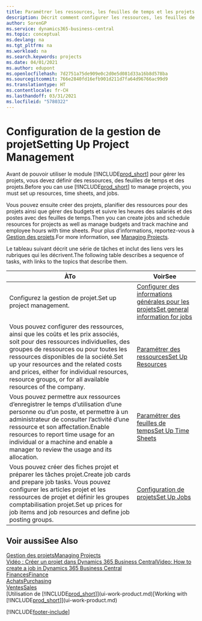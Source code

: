 ```yaml
---
title: Paramétrer les ressources, les feuilles de temps et les projets| Microsoft Docs
description: Décrit comment configurer les ressources, les feuilles de temps et les projets pour la gestion des projets.
author: SorenGP
ms.service: dynamics365-business-central
ms.topic: conceptual
ms.devlang: na
ms.tgt_pltfrm: na
ms.workload: na
ms.search.keywords: projects
ms.date: 04/01/2021
ms.author: edupont
ms.openlocfilehash: 7d2751a75de909e0c2d0e5d081d33a16b8d578ba
ms.sourcegitcommit: 766e2840fd16efb901d211d7fa64d96766ac99d9
ms.translationtype: HT
ms.contentlocale: fr-CH
ms.lasthandoff: 03/31/2021
ms.locfileid: "5780322"
---
```

# <a name="setting-up-project-management"></a><span data-ttu-id="14a9e-103">Configuration de la gestion de projet</span><span class="sxs-lookup"><span data-stu-id="14a9e-103">Setting Up Project Management</span></span>
<span data-ttu-id="14a9e-104">Avant de pouvoir utiliser le module [!INCLUDE[prod_short](includes/prod_short.md)] pour gérer les projets, vous devez définir des ressources, des feuilles de temps et des projets.</span><span class="sxs-lookup"><span data-stu-id="14a9e-104">Before you can use [!INCLUDE[prod_short](includes/prod_short.md)] to manage projects, you must set up resources, time sheets, and jobs.</span></span>

<span data-ttu-id="14a9e-105">Vous pouvez ensuite créer des projets, planifier des ressources pour des projets ainsi que gérer des budgets et suivre les heures des salariés et des postes avec des feuilles de temps.</span><span class="sxs-lookup"><span data-stu-id="14a9e-105">Then you can create jobs and schedule resources for projects as well as manage budgets and track machine and employee hours with time sheets.</span></span> <span data-ttu-id="14a9e-106">Pour plus d’informations, reportez-vous à [Gestion des projets](projects-manage-projects.md).</span><span class="sxs-lookup"><span data-stu-id="14a9e-106">For more information, see [Managing Projects](projects-manage-projects.md).</span></span>  

<span data-ttu-id="14a9e-107">Le tableau suivant décrit une série de tâches et inclut des liens vers les rubriques qui les décrivent.</span><span class="sxs-lookup"><span data-stu-id="14a9e-107">The following table describes a sequence of tasks, with links to the topics that describe them.</span></span>

| <span data-ttu-id="14a9e-108">À</span><span class="sxs-lookup"><span data-stu-id="14a9e-108">To</span></span> | <span data-ttu-id="14a9e-109">Voir</span><span class="sxs-lookup"><span data-stu-id="14a9e-109">See</span></span> |
| --- | --- |
| <span data-ttu-id="14a9e-110">Configurez la gestion de projet.</span><span class="sxs-lookup"><span data-stu-id="14a9e-110">Set up project management.</span></span>|[<span data-ttu-id="14a9e-111">Configurer des informations générales pour les projets</span><span class="sxs-lookup"><span data-stu-id="14a9e-111">Set general information for jobs</span></span>](projects-how-setup-jobs.md#to-set-general-information-for-jobs)|
| <span data-ttu-id="14a9e-112">Vous pouvez configurer des ressources, ainsi que les coûts et les prix associés, soit pour des ressources individuelles, des groupes de ressources ou pour toutes les ressources disponibles de la société.</span><span class="sxs-lookup"><span data-stu-id="14a9e-112">Set up your resources and the related costs and prices, either for individual resources, resource groups, or for all available resources of the company.</span></span> |[<span data-ttu-id="14a9e-113">Paramétrer des ressources</span><span class="sxs-lookup"><span data-stu-id="14a9e-113">Set Up Resources</span></span>](projects-how-setup-resources.md) |
| <span data-ttu-id="14a9e-114">Vous pouvez permettre aux ressources d’enregistrer le temps d’utilisation d’une personne ou d’un poste, et permettre à un administrateur de consulter l’activité d’une ressource et son affectation.</span><span class="sxs-lookup"><span data-stu-id="14a9e-114">Enable resources to report time usage for an individual or a machine and enable a manager to review the usage and its allocation.</span></span> |[<span data-ttu-id="14a9e-115">Paramétrer des feuilles de temps</span><span class="sxs-lookup"><span data-stu-id="14a9e-115">Set Up Time Sheets</span></span>](projects-how-setup-time-sheets.md) |
| <span data-ttu-id="14a9e-116">Vous pouvez créer des fiches projet et préparer les tâches projet.</span><span class="sxs-lookup"><span data-stu-id="14a9e-116">Create job cards and prepare job tasks.</span></span> <span data-ttu-id="14a9e-117">Vous pouvez configurer les articles projet et les ressources de projet et définir les groupes comptabilisation projet.</span><span class="sxs-lookup"><span data-stu-id="14a9e-117">Set up prices for job items and job resources and define job posting groups.</span></span> |[<span data-ttu-id="14a9e-118">Configuration de projets</span><span class="sxs-lookup"><span data-stu-id="14a9e-118">Set Up Jobs</span></span>](projects-how-setup-jobs.md) |

## <a name="see-also"></a><span data-ttu-id="14a9e-119">Voir aussi</span><span class="sxs-lookup"><span data-stu-id="14a9e-119">See Also</span></span>

[<span data-ttu-id="14a9e-120">Gestion des projets</span><span class="sxs-lookup"><span data-stu-id="14a9e-120">Managing Projects</span></span>](projects-manage-projects.md)  
[<span data-ttu-id="14a9e-121">Vidéo : Créer un projet dans Dynamics 365 Business Central</span><span class="sxs-lookup"><span data-stu-id="14a9e-121">Video: How to create a job in Dynamics 365 Business Central</span></span>](https://www.youtube.com/watch?v=VqaPWr7BWmw)  
[<span data-ttu-id="14a9e-122">Finances</span><span class="sxs-lookup"><span data-stu-id="14a9e-122">Finance</span></span>](finance.md)  
[<span data-ttu-id="14a9e-123">Achats</span><span class="sxs-lookup"><span data-stu-id="14a9e-123">Purchasing</span></span>](purchasing-manage-purchasing.md)  
[<span data-ttu-id="14a9e-124">Ventes</span><span class="sxs-lookup"><span data-stu-id="14a9e-124">Sales</span></span>](sales-manage-sales.md)  
<span data-ttu-id="14a9e-125">[Utilisation de [!INCLUDE[prod_short](includes/prod_short.md)]](ui-work-product.md)</span><span class="sxs-lookup"><span data-stu-id="14a9e-125">[Working with [!INCLUDE[prod_short](includes/prod_short.md)]](ui-work-product.md)</span></span>  


[!INCLUDE[footer-include](includes/footer-banner.md)]